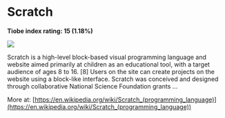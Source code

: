 # Scratch
**Tiobe index rating: 15 (1.18%)**



![](https://coddyca.s3.ca-central-1.amazonaws.com/coddyca-prod/static/assets/img/courses/coding-games-in-scratch-logo-og.png)

Scratch is a high-level block-based visual programming language and website aimed primarily at children as an educational tool, with a target audience of ages 8 to 16. [8] Users on the site can create projects on the website using a block-like interface. Scratch was conceived and designed through collaborative National Science Foundation grants ...

More at: 
[https://en.wikipedia.org/wiki/Scratch_(programming_language)](https://en.wikipedia.org/wiki/Scratch_(programming_language))
